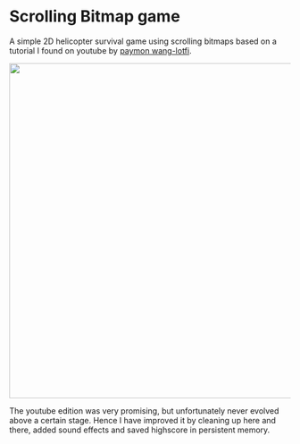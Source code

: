 # Scrolling Bitmap game
A simple 2D helicopter survival game using scrolling bitmaps based on a tutorial I found on youtube by 
[paymon wang-lotfi](https://www.youtube.com/user/Paymon112233). 

<img src="https://github.com/tbrams/MyFirstGame/blob/master/Screenshot.png" width="600">


The youtube edition was very promising, but unfortunately never evolved above a certain stage. Hence I have improved it by cleaning up 
here and there, added sound effects and saved highscore in persistent memory.

